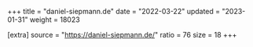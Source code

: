 +++
title = "daniel-siepmann.de"
date = "2022-03-22"
updated = "2023-01-31"
weight = 18023

[extra]
source = "https://daniel-siepmann.de/"
ratio = 76
size = 18
+++
